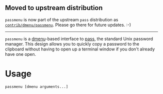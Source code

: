 ## Moved to upstream distribution

`passmenu` is now part of the upstream `pass` distribution as
[`contrib/dmenu/passmenu`][upstream]. Please go there for future updates. :-)

---

`passmenu` is a [dmenu][]-based interface to [pass][], the standard Unix
password manager. This design allows you to quickly copy a password to the
clipboard without having to open up a terminal window if you don't already have
one open.

# Usage

    passmenu [dmenu arguments...]

[dmenu]: http://tools.suckless.org/dmenu/
[pass]: http://www.zx2c4.com/projects/password-store/
[upstream]: http://git.zx2c4.com/password-store/tree/contrib/dmenu/passmenu

